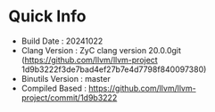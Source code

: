 # Quick Info
* Build Date : 20241022
* Clang Version : ZyC clang version 20.0.0git (https://github.com/llvm/llvm-project 1d9b3222f3de7bad4ef27b7e4d7798f840097380)
* Binutils Version : master
* Compiled Based : https://github.com/llvm/llvm-project/commit/1d9b3222

